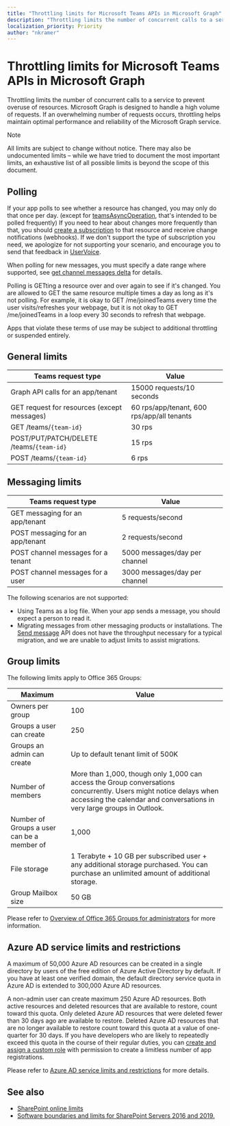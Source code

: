 ```yaml
---
title: "Throttling limits for Microsoft Teams APIs in Microsoft Graph"
description: "Throttling limits the number of concurrent calls to a service to prevent overuse of resources. Microsoft Graph is designed to handle a high volume of requests. If an overwhelming number of requests occurs, throttling helps maintain optimal performance and reliability of the Microsoft Graph service."
localization_priority: Priority
author: "nkramer"
---
```


# Throttling limits for Microsoft Teams APIs in Microsoft Graph

Throttling limits the number of concurrent calls to a service to prevent overuse of resources. 
Microsoft Graph is designed to handle a high volume of requests. 
If an overwhelming number of requests occurs, throttling helps maintain optimal performance and reliability of the Microsoft Graph service.

>[!NOTE]
>All limits are subject to change without notice. There may also be undocumented limits – while we have tried to document the most important limits, an exhaustive list of all possible limits is beyond the scope of this document.

## Polling

If your app polls to see whether a resource has changed, you may only do that once per day. 
(except for [teamsAsyncOperation](/api/resources/teamsasyncoperation), that's intended to be polled frequently) 
If you need to hear about changes more frequently than that, you should [create a subscription](/api/subscription-post-subscriptions?view=graph-rest-beta) to that resource and receive change notifications (webhooks). 
If we don't support the type of subscription you need, we apologize for not supporting your scenario, and encourage you to send that feedback in [UserVoice](https://microsoftgraph.uservoice.com/forums/920506-microsoft-graph-feature-requests?category_id=359626). 

When polling for new messages, you must specify a date range where supported, 
see [get channel messages delta](/graph/api/chatmessage-delta?view=graph-rest-beta) for details.

Polling is GETting a resource over and over again to see if it's changed. 
You are allowed to GET the same resource multiple times a day as long as it's not polling. 
For example, it is okay to GET /me/joinedTeams every time the user visits/refreshes your webpage, 
but it is not okay to GET /me/joinedTeams in a loop every 30 seconds to refresh that webpage.

Apps that violate these terms of use may be subject to additional throttling or suspended entirely.

## General limits

| Teams request type                                   | Value      |
|-------------------------------------------|------------|
| Graph API calls for an app/tenant         | 15000 requests/10 seconds |
| GET request for resources (except messages) |60 rps/app/tenant, 600 rps/app/all tenants |
| GET /teams/```{team-id}```|  30 rps |
| POST/PUT/PATCH/DELETE /teams/```{team-id}```|  15 rps |
| POST /teams/```{team-id}``` | 6 rps |

## Messaging limits

| Teams request type                  | Value   |
|---------------------------|-------------|
| GET messaging for an app/tenant | 5 requests/second |
| POST messaging for an app/tenant | 2 requests/second |
| POST channel messages for a tenant | 5000 messages/day per channel |
| POST channel messages for a user | 3000 messages/day per channel |

The following scenarios are not supported:
- Using Teams as a log file. When your app sends a message, you should expect a person to read it.
- Migrating messages from other messaging products or installations. The [Send message](/api/channel-post-messages?view=graph-rest-beta) API does not have the throughput necessary for a typical migration, and we are unable to adjust limits to assist migrations.

## Group limits

The following limits apply to Office 365 Groups:

| Maximum                          | Value      |
|----------------------------------|------------|
| Owners per group                 | 100 |
| Groups a user can create         | 250 |
| Groups an admin can create       | Up to default tenant limit of 500K  |
| Number of members                |More than 1,000, though only 1,000 can access the Group conversations concurrently. Users might notice delays when accessing the calendar and conversations in very large groups in Outlook.|
| Number of Groups a user can be a member of             |  1,000   |
| File storage|  1 Terabyte + 10 GB per subscribed user + any additional storage purchased. You can purchase an unlimited amount of additional storage.|
| Group Mailbox size |  50 GB|

Please refer to [Overview of Office 365 Groups for administrators](/office365/admin/create-groups/office-365-groups?view=o365-worldwide) for more information.

## Azure AD service limits and restrictions

A maximum of 50,000 Azure AD resources can be created in a single directory by users of the free edition of Azure Active Directory by default. If you have at least one verified domain, the default directory service quota in Azure AD is extended to 300,000 Azure AD resources.

A non-admin user can create maximum 250 Azure AD resources. Both active resources and deleted resources that are available to restore, count toward this quota. Only deleted Azure AD resources that were deleted fewer than 30 days ago are available to restore. Deleted Azure AD resources that are no longer available to restore count toward this quota at a value of one-quarter for 30 days. If you have developers who are likely to repeatedly exceed this quota in the course of their regular duties, you can [create and assign a custom role](/azure/active-directory/users-groups-roles/roles-quickstart-app-registration-limits) with permission to create a limitless number of app registrations.

Please refer to [Azure AD service limits and restrictions](/azure/active-directory/users-groups-roles/directory-service-limits-restrictions) for more details.

## See also
- [SharePoint online limits](/office365/servicedescriptions/sharepoint-online-service-description/sharepoint-online-limits)
- [Software boundaries and limits for SharePoint Servers 2016 and 2019.](/sharepoint/install/software-boundaries-and-limits-0)
